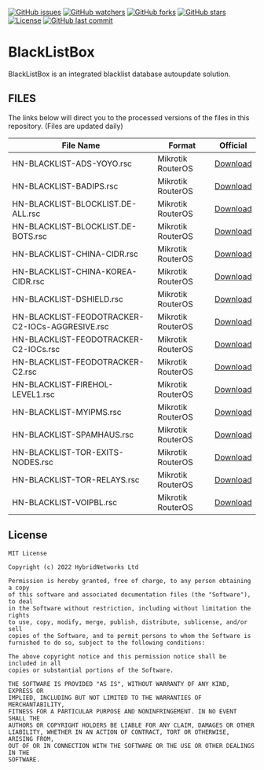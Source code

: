[![GitHub issues](https://img.shields.io/bitbucket/issues/HybridNetworks/BlackListBox?style=for-the-badge)](https://github.com/HybridNetworks/BlackListBox/issues)
[![GitHub watchers](https://img.shields.io/github/watchers/HybridNetworks/BlackListBox?style=for-the-badge)](https://github.com/HybridNetworks/BlackListBox/watchers)
[![GitHub forks](https://img.shields.io/github/forks/HybridNetworks/BlackListBox?style=for-the-badge)](https://github.com/HybridNetworks/BlackListBox/fork)
[![GitHub stars](https://img.shields.io/github/stars/HybridNetworks/BlackListBox?style=for-the-badge)](https://github.com/HybridNetworks/BlackListBox/stargazers)
[![License](https://img.shields.io/github/license/HybridNetworks/BlackListBox?style=for-the-badge)](https://github.com/HybridNetworks/BlackListBox/blob/main/LICENSE)
[![GitHub last commit](https://img.shields.io/github/last-commit/HybridNetworks/BlackListBox?style=for-the-badge)](https://github.com/HybridNetworks/BlackListBox/commits/main)

# BlackListBox
BlackListBox is an integrated blacklist database autoupdate solution.

## FILES

The links below will direct you to the processed versions of the files in this repository. (Files are updated daily)

| File Name                                        | Format   | Official                                                             |
| ------------------------------------------------ | -------- | -------------------------------------------------------------------- |
| HN-BLACKLIST-ADS-YOYO.rsc                        | Mikrotik RouterOS | [Download](https://raw.githubusercontent.com/HybridNetworks/BlackListBox/main/Mikrotik/HN-BLACKLIST-ADS-YOYO.rsc) |
| HN-BLACKLIST-BADIPS.rsc                          | Mikrotik RouterOS | [Download](https://raw.githubusercontent.com/HybridNetworks/BlackListBox/main/Mikrotik/HN-BLACKLIST-BADIPS.rsc) |
| HN-BLACKLIST-BLOCKLIST.DE-ALL.rsc                | Mikrotik RouterOS | [Download](https://raw.githubusercontent.com/HybridNetworks/BlackListBox/main/Mikrotik/HN-BLACKLIST-BLOCKLIST.DE-ALL.rsc) |
| HN-BLACKLIST-BLOCKLIST.DE-BOTS.rsc               | Mikrotik RouterOS | [Download](https://raw.githubusercontent.com/HybridNetworks/BlackListBox/main/Mikrotik/HN-BLACKLIST-BLOCKLIST.DE-BOTS.rsc) |
| HN-BLACKLIST-CHINA-CIDR.rsc                      | Mikrotik RouterOS | [Download](https://raw.githubusercontent.com/HybridNetworks/BlackListBox/main/Mikrotik/HN-BLACKLIST-CHINA-CIDR.rsc) |
| HN-BLACKLIST-CHINA-KOREA-CIDR.rsc                | Mikrotik RouterOS | [Download](https://raw.githubusercontent.com/HybridNetworks/BlackListBox/main/Mikrotik/HN-BLACKLIST-CHINA-KOREA-CIDR.rsc) |
| HN-BLACKLIST-DSHIELD.rsc                         | Mikrotik RouterOS | [Download](https://raw.githubusercontent.com/HybridNetworks/BlackListBox/main/Mikrotik/HN-BLACKLIST-DSHIELD.rsc) |
| HN-BLACKLIST-FEODOTRACKER-C2-IOCs-AGGRESIVE.rsc  | Mikrotik RouterOS | [Download](https://raw.githubusercontent.com/HybridNetworks/BlackListBox/main/Mikrotik/HN-BLACKLIST-FEODOTRACKER-C2-IOCs-AGGRESIVE.rsc) |
| HN-BLACKLIST-FEODOTRACKER-C2-IOCs.rsc            | Mikrotik RouterOS | [Download](https://raw.githubusercontent.com/HybridNetworks/BlackListBox/main/Mikrotik/HN-BLACKLIST-FEODOTRACKER-C2-IOCs.rsc) |
| HN-BLACKLIST-FEODOTRACKER-C2.rsc                 | Mikrotik RouterOS | [Download](https://raw.githubusercontent.com/HybridNetworks/BlackListBox/main/Mikrotik/HN-BLACKLIST-FEODOTRACKER-C2.rsc) |
| HN-BLACKLIST-FIREHOL-LEVEL1.rsc                  | Mikrotik RouterOS | [Download](https://raw.githubusercontent.com/HybridNetworks/BlackListBox/main/Mikrotik/HN-BLACKLIST-FIREHOL-LEVEL1.rsc) |
| HN-BLACKLIST-MYIPMS.rsc                          | Mikrotik RouterOS | [Download](https://raw.githubusercontent.com/HybridNetworks/BlackListBox/main/Mikrotik/HN-BLACKLIST-MYIPMS.rsc) |
| HN-BLACKLIST-SPAMHAUS.rsc                        | Mikrotik RouterOS | [Download](https://raw.githubusercontent.com/HybridNetworks/BlackListBox/main/Mikrotik/HN-BLACKLIST-SPAMHAUS.rsc) |
| HN-BLACKLIST-TOR-EXITS-NODES.rsc                 | Mikrotik RouterOS | [Download](https://raw.githubusercontent.com/HybridNetworks/BlackListBox/main/Mikrotik/HN-BLACKLIST-TOR-EXITS-NODES.rsc) |
| HN-BLACKLIST-TOR-RELAYS.rsc                      | Mikrotik RouterOS | [Download](https://raw.githubusercontent.com/HybridNetworks/BlackListBox/main/Mikrotik/HN-BLACKLIST-TOR-RELAYS.rsc) |
| HN-BLACKLIST-VOIPBL.rsc                          | Mikrotik RouterOS | [Download](https://raw.githubusercontent.com/HybridNetworks/BlackListBox/main/Mikrotik/HN-BLACKLIST-VOIPBL.rsc) |


## License

```
MIT License

Copyright (c) 2022 HybridNetworks Ltd

Permission is hereby granted, free of charge, to any person obtaining a copy
of this software and associated documentation files (the "Software"), to deal
in the Software without restriction, including without limitation the rights
to use, copy, modify, merge, publish, distribute, sublicense, and/or sell
copies of the Software, and to permit persons to whom the Software is
furnished to do so, subject to the following conditions:

The above copyright notice and this permission notice shall be included in all
copies or substantial portions of the Software.

THE SOFTWARE IS PROVIDED "AS IS", WITHOUT WARRANTY OF ANY KIND, EXPRESS OR
IMPLIED, INCLUDING BUT NOT LIMITED TO THE WARRANTIES OF MERCHANTABILITY,
FITNESS FOR A PARTICULAR PURPOSE AND NONINFRINGEMENT. IN NO EVENT SHALL THE
AUTHORS OR COPYRIGHT HOLDERS BE LIABLE FOR ANY CLAIM, DAMAGES OR OTHER
LIABILITY, WHETHER IN AN ACTION OF CONTRACT, TORT OR OTHERWISE, ARISING FROM,
OUT OF OR IN CONNECTION WITH THE SOFTWARE OR THE USE OR OTHER DEALINGS IN THE
SOFTWARE.
```
